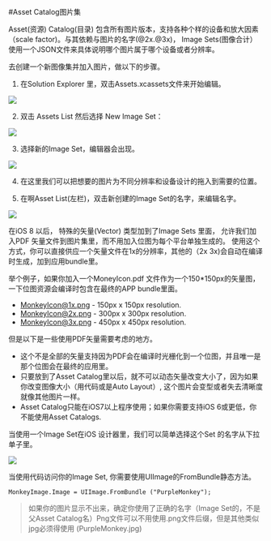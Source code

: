 #Asset Catalog图片集

Asset(资源) Catalog(目录) 包含所有图片版本，支持各种个样的设备和放大因素（scale factor)。与其依赖与图片的名字(@2x.@3x)， Image Sets(图像合计）使用一个JSON文件来具体说明哪个图片属于哪个设备或者分辨率。

去创建一个新图像集并加入图片，做以下的步骤。

1. 在Solution Explorer 里，双击Assets.xcassets文件来开始编辑。

![](https://developer.xamarin.com/guides/ios/application_fundamentals/working_with_images/displaying-an-image/Images/ImageSet01.png)

2. 双击 Assets List 然后选择 New Image Set：

![](https://developer.xamarin.com/guides/ios/application_fundamentals/working_with_images/displaying-an-image/Images/ImageSet03.png)

3. 选择新的Image Set，编辑器会出现。

![](https://developer.xamarin.com/guides/ios/application_fundamentals/working_with_images/displaying-an-image/Images/ImageSet03.png)

4. 在这里我们可以把想要的图片为不同分辨率和设备设计的拖入到需要的位置。

5. 在啊Asset List(左栏)，双击新创建的Image Set的名字，来编辑名字。

![](https://developer.xamarin.com/guides/ios/application_fundamentals/working_with_images/displaying-an-image/Images/ImageSet04.png)

在iOS 8 以后， 特殊的矢量(Vector) 类型加到了Image Sets 里面， 允许我们加入PDF 矢量文件到图片集里，而不用加入位图为每个平台单独生成的。 使用这个方式，你可以直接供应一个矢量文件在1x的分辨率，其他的（2x 3x)会自动在编译时生成，加到应用bundle里。

举个例子，如果你加入一个MoneyIcon.pdf 文件作为一个150*150px的矢量图，一下位图资源会编译时包含在最终的APP bundle里面。

* MonkeyIcon@1x.png - 150px x 150px resolution.
* MonkeyIcon@2x.png - 300px x 300px resolution.
* MonkeyIcon@3x.png - 450px x 450px resolution.

但是以下是一些使用PDF矢量需要考虑的地方。

* 这个不是全部的矢量支持因为PDF会在编译时光栅化到一个位图，并且唯一是那个位图会在最终的应用里。
* 只要放到了Asset Catalog里以后，就不可以动态矢量改变大小了，因为如果你改变图像大小（用代码或是Auto Layout）, 这个图片会变型或者失去清晰度就像其他图片一样。
* Asset Catalog只能在iOS7以上程序使用；如果你需要支持iOS 6或更低，你不能使用Asset Catalogs.

当使用一个Image Set在iOS 设计器里，我们可以简单选择这个Set 的名字从下拉单子里。

![](https://developer.xamarin.com/guides/ios/application_fundamentals/working_with_images/displaying-an-image/Images/ImageSet06.png)


当使用代码访问你的Image Set, 你需要使用UIImage的FromBundle静态方法。

`MonkeyImage.Image = UIImage.FromBundle ("PurpleMonkey");`

>如果你的图片显示不出来，确定你使用了正确的名字（Image Set的，不是父Asset Catalog名）Png文件可以不用使用.png文件后缀，但是其他类似jpg必须得使用 (PurpleMonkey.jpg)